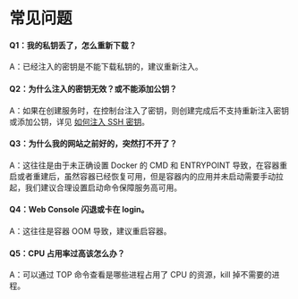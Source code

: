 # 常见问题

#### Q1：我的私钥丢了，怎么重新下载？
A：已经注入的密钥是不能下载私钥的，建议重新注入。

#### Q2：为什么注入的密钥无效？或不能添加公钥？
A：如果在创建服务时，在控制台注入了密钥，则创建完成后不支持重新注入密钥或添加公钥，详见 [如何注入 SSH 密钥](http://support.c.163.com/md.html#!容器服务/服务管理/使用技巧/如何注入SSH密钥.md)。

#### Q3：为什么我的网站之前好的，突然打不开了？
A：这往往是由于未正确设置 Docker 的 CMD 和 ENTRYPOINT 导致，在容器重启或者重建后，虽然容器已经恢复可用，但是容器内的应用并未启动需要手动拉起，我们建议合理设置启动命令保障服务高可用。

#### Q4：Web Console 闪退或卡在 login。
A：这往往是容器 OOM 导致，建议重启容器。

#### Q5：CPU 占用率过高该怎么办？
A：可以通过 TOP 命令查看是哪些进程占用了 CPU 的资源，kill 掉不需要的进程。

